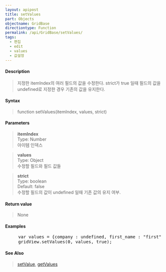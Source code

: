 ```yaml
---
layout: apipost
title: setValues
part: Objects
objectname: GridBase
directiontype: Function
permalink: /api/GridBase/setValues/
tags:
  - 편집
  - edit
  - values
  - 값설정
---
```



#### Description

> 지정한 itemIndex의 여러 필드의 값을 수정한다.
> strict가 true 일때 필드의 값을 undefined로 지정한 경우 기존의 값을 유지한다.

#### Syntax

> function setValues(itemIndex, values, strict)

#### Parameters

> **itemIndex**  
> Type: Number  
> 아이템 인덱스  

> **values**  
> Type: Object  
> 수정할 필드와 필드 값들  

> **strict**  
> Type: boolean   
> Default: false  
> 수정할 필드의 값이 undefined 일때 기존 값의 유지 여부.  

#### Return value

> None

#### Examples 

<pre class="prettyprint">
     var values = {company : undefined, first_name : "first", last_name : "abc"};
     gridView.setValues(0, values, true);
</pre>

#### See Also
> [setValue](/api/GridBase/setValue), [getValues](/api/GridView/getValues)

